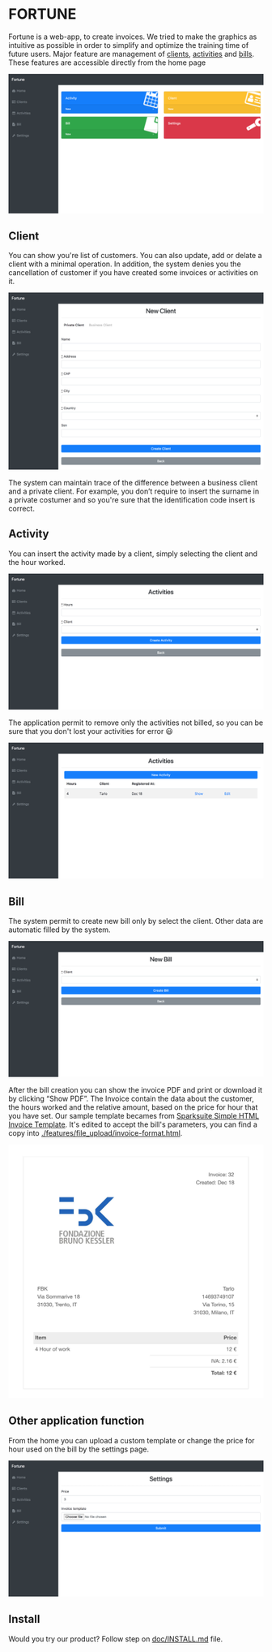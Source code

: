 # FORTUNE
Fortune is a web-app, to create invoices. We tried to make the graphics as intuitive as possible in order to simplify and optimize the training time of future users. Major feature are management of [clients](#client), [activities](#activity) and [bills](#bill). These features are accessible directly from the home page


[![Home screenshot](./doc/img/screencapture-2.png)](./doc/img/screencapture-2.png)

## Client
You can show you're list of customers. You can also update, add or delate a client with a minimal operation. In addition, the system denies you the cancellation of customer if you have created some invoices or activities on it.

[![New client screenshot](./doc/img/screencapture-4.png)](./doc/img/screencapture-4.png)

The system can maintain trace of the difference between a business client and a private client. For example, you don’t require to insert the surname in a private costumer and so you're sure that the identification code insert is correct.

## Activity
You can insert the activity made by a client, simply selecting the client and the hour worked.

[![Activities new screenshot](./doc/img/screencapture-6.png)](./doc/img/screencapture-6.png)

The application permit to remove only the activities not billed, so you can be sure that you don't lost your activities for error :smiley:

[![Activities list screenshot](./doc/img/screencapture-8.png)](./doc/img/screencapture-8.png)

## Bill
The system permit to create new bill only by select the client. Other data are automatic filled by the system.

[![Bill new screenshot](./doc/img/screencapture-5.png)](./doc/img/screencapture-5.png)

After the bill creation you can show the invoice PDF and print or download it by clicking “Show PDF”.
The Invoice contain the data about the customer, the hours worked and the relative amount, based on the price for hour that you have set. Our sample template becames from [Sparksuite Simple HTML Invoice Template](https://github.com/sparksuite/simple-html-invoice-template). It's edited to accept the bill's parameters, you can find a copy into [./features/file_upload/invoice-format.html](./features/file_upload/invoice-format.html).

[![Bill list screenshot](./doc/img/invoice.jpg)](./doc/img/invoice.jpg)

## Other application function

From the home you can upload a custom template or change the price for hour used on the bill by the settings page.

[![Settings screenshot](./doc/img/screencapture-9.png)](./doc/img/screencapture-9.png)

## Install
Would you try our product? Follow step on [doc/INSTALL.md](./doc/INSTALL.md) file.